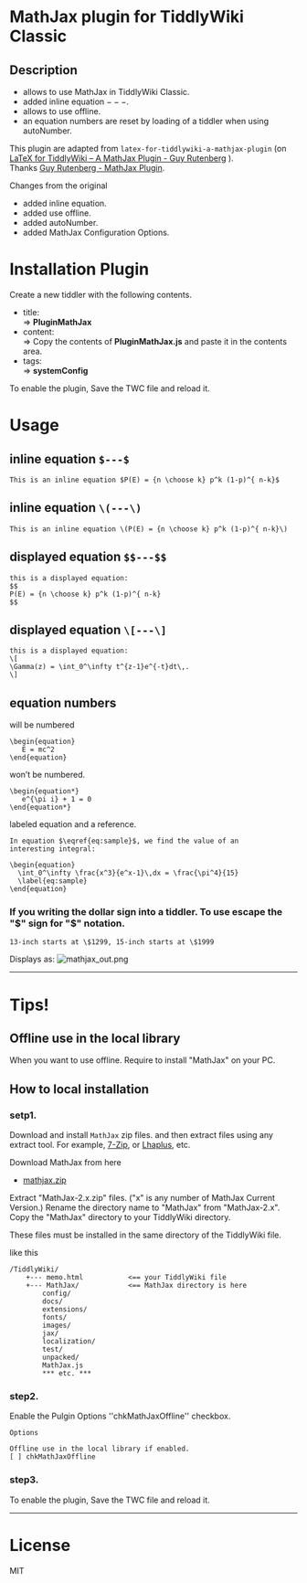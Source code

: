 
# MathJax plugin for TiddlyWiki Classic


## Description 


*   allows to use MathJax in TiddlyWiki Classic.
*   added inline equation $---$.
*   allows to use offline.
*   an equation numbers are reset by loading of a tiddler when using autoNumber. 


This plugin are adapted from `latex-for-tiddlywiki-a-mathjax-plugin` (on [LaTeX for TiddlyWiki – A MathJax Plugin - Guy Rutenberg](https://www.guyrutenberg.com/2011/06/25/latex-for-tiddlywiki-a-mathjax-plugin/) ).  
Thanks [Guy Rutenberg - MathJax Plugin](https://www.guyrutenberg.com/2011/06/25/latex-for-tiddlywiki-a-mathjax-plugin/).


Changes from the original
*   added inline equation.
*   added use offline.
*   added autoNumber.
*   added MathJax Configuration Options.



# Installation Plugin

Create a new tiddler with the following contents.

*   title:  
    => **PluginMathJax**
*   content:  
    => Copy the contents of **PluginMathJax.js** and paste it in the contents area.
*   tags:  
    => **systemConfig**

To enable the plugin, Save the TWC file and reload it.


# Usage

## inline equation `$---$`

```
This is an inline equation $P(E) = {n \choose k} p^k (1-p)^{ n-k}$ 
```

## inline equation `\(---\)`

```
This is an inline equation \(P(E) = {n \choose k} p^k (1-p)^{ n-k}\)
```
 
## displayed equation `$$---$$`

```
this is a displayed equation: 
$$
P(E) = {n \choose k} p^k (1-p)^{ n-k}
$$
```

## displayed equation `\[---\]`

```
this is a displayed equation: 
\[
\Gamma(z) = \int_0^\infty t^{z-1}e^{-t}dt\,.
\]
```

## equation numbers

will be numbered
```
\begin{equation}
   E = mc^2
\end{equation}
```

won’t be numbered.
```
\begin{equation*}
   e^{\pi i} + 1 = 0
\end{equation*}
```

labeled equation and a reference.
```
In equation $\eqref{eq:sample}$, we find the value of an
interesting integral:

\begin{equation}
  \int_0^\infty \frac{x^3}{e^x-1}\,dx = \frac{\pi^4}{15}
  \label{eq:sample}
\end{equation}
```


### If you writing the dollar sign into a tiddler. To use escape the "$" sign for "\$" notation.

```
13‑inch starts at \$1299, 15‑inch starts at \$1999
```


Displays as:
![mathjax_out.png](./img/mathjax_out.png "MathJax output")


----


# Tips! 

## Offline use in the local library

When you want to use offline. Require to install "MathJax" on your PC.

## How to local installation

### setp1.

Download and install `MathJax` zip files. and then extract files using any extract tool. For example, [7-Zip](http://www.7-zip.org/), or [Lhaplus](http://www.forest.impress.co.jp/library/software/lhaplus/), etc.

Download MathJax from here
*   [mathjax.zip](http://docs.mathjax.org/en/latest/installation.html)

Extract "MathJax-2.x.zip" files. ("x" is any number of MathJax Current Version.)
Rename the directory name to "MathJax" from "MathJax-2.x".
Copy the "MathJax" directory to your TiddlyWiki directory.


These files must be installed in the same directory of the TiddlyWiki file.

like this
```
/TiddlyWiki/
    +--- memo.html           <== your TiddlyWiki file
    +--- MathJax/            <== MathJax directory is here
        config/
        docs/
        extensions/
        fonts/
        images/
        jax/
        localization/
        test/
        unpacked/
        MathJax.js
        *** etc. ***
```


### step2.

Enable the Pulgin Options ''chkMathJaxOffline'' checkbox.

```
Options

Offline use in the local library if enabled.
[ ] chkMathJaxOffline
```


### step3.

To enable the plugin, Save the TWC file and reload it.


----


# License

MIT
